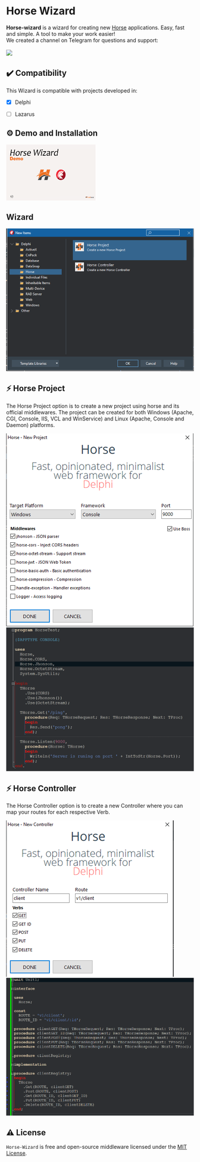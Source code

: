 # Horse Wizard

<b>Horse-wizard</b> is a wizard for creating new [Horse](https://github.com/HashLoad/horse) applications. Easy, fast and simple. A tool to make your work easier!
<br>We created a channel on Telegram for questions and support:<br><br>
<a href="https://t.me/hashload">
  <img src="https://img.shields.io/badge/telegram-join%20channel-7289DA?style=flat-square">
</a>

## ✔️ Compatibility
This Wizard is compatible with projects developed in:
- [X] Delphi
- [ ] Lazarus


## ⚙️ Demo and Installation
<a href="https://www.youtube.com/watch?v=44gM_teUmzQ&list=PLN9ocnDzQL12myZz-uZ5X3fZ__4quBIAB
" target="_blank"><img src="img/Horse-Wizard-Demo.png" 
alt="Demo and Installation Horse Wizard" width="240" height="150"  /></a>



## Wizard
![horse-wizard](img/Horse-Wizard.png)

## ⚡️ Horse Project
The Horse Project option is to create a new project using horse and its official middlewares. The project can be created for both Windows (Apache, CGI, Console, IIS, VCL and WinService) and Linux (Apache, Console and Daemon) platforms.

![horse-new-project](img/Horse-New-Project.png)
![horse-new-project](img/Horse-New-Project-2.png)

## ⚡️ Horse Controller
The Horse Controller option is to create a new Controller where you can map your routes for each respective Verb.

![horse-new-controller](img/Horse-New-Controller.png)
![horse-new-controller](img/Horse-New-Controller-2.png)

## ⚠️ License
`Horse-Wizard` is free and open-source middleware licensed under the [MIT License](https://github.com/HashLoad/horse-wizard/blob/master/LICENSE). 
